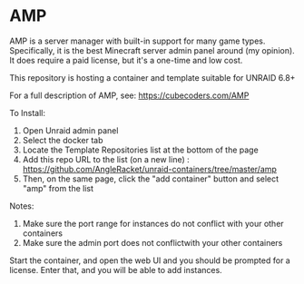 # AMP

AMP is a server manager with built-in support for many game types. Specifically, it is the best Minecraft server admin panel around (my opinion). It does require a paid license, but it's a one-time and low cost.

This repository is hosting a container and template suitable for UNRAID 6.8+

For a full description of AMP, see: https://cubecoders.com/AMP

To Install:

1. Open Unraid admin panel
2. Select the docker tab
3. Locate the Template Repositories list at the bottom of the page
4. Add this repo URL to the list (on a new line) : https://github.com/AngleRacket/unraid-containers/tree/master/amp
5. Then, on the same page, click the "add container" button and select "amp" from the list

Notes:
1. Make sure the port range for instances do not conflict with your other containers
2. Make sure the admin port does not conflictwith your other containers

Start the container, and open the web UI and you should be prompted for a license. Enter that, and you will be able to add instances.
